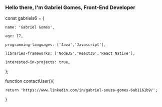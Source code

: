 ### Hello there, I'm Gabriel Gomes, Front-End Developer

const gabriels6 = {

    name: 'Gabriel Gomes',
  
    age: 17,
  
    programming-languages: ['Java','Javascript'],
  
    libraries-frameworks: ['NodeJS','ReactJS','React Native'],
  
    interested-in-projects: true,
  
};

function contactUser(){

    return 'https://www.linkedin.com/in/gabriel-souza-gomes-6ab1161b9/';
  
}

<!--
**gabriels6/gabriels6** is a ✨ _special_ ✨ repository because its `README.md` (this file) appears on your GitHub profile.

Here are some ideas to get you started:

- 🔭 I’m currently working on ...
- 🌱 I’m currently learning ...
- 👯 I’m looking to collaborate on ...
- 🤔 I’m looking for help with ...
- 💬 Ask me about ...
- 📫 How to reach me: ...
- 😄 Pronouns: ...
- ⚡ Fun fact: ...
-->
